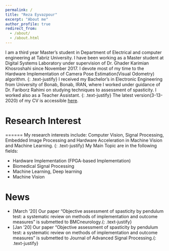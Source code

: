 ```yaml
---
permalink: /
title: "Reza Eyvazpour"
excerpt: "About me"
author_profile: true
redirect_from: 
  - /about/
  - /about.html
---
```




I am a third year Master’s student in Department of Electrical and computer engineering at Tabriz University. I have been working as a Master student at Digital Systems Laboratory under supervision of Dr. Ghader Karimian Khosroshahi since November 2017. I devote most of my time to the Hardware Implementation of Camera Pose Estimation(Visual Odometry) algorithm.
{: .text-justify}
I received my Bachelor’s in Electronic Engineering from University of Bonab, Bonab, IRAN, where I worked under guidance of Dr. Fariborz Rahimi on studying techniques to assessment of spasticity. I worked also as a Teacher Assistant.
{: .text-justify}
The latest version(3-13-2020) of my CV is accessible [here](http://RezaEyvazpour.github.io/files/cv.pdf).
# Research Interest
======
My research interests include: Computer Vision, Signal Processing, Embedded Image Processing and Hardware Acceleration in Machine Vision and Machine Learning.
{: .text-justify}
My Main Topic are in the following fields:
* Hardware Implementation (FPGA-based Implementation) 
* Biomedical Signal Processing 
* Machine Learning, Deep learning  
* Machine Vision

News
======
* [March ’20] Our paper “Objective assessment of spasticity by pendulum test: a systematic review on methods of implementation
and outcome measures” is submetted to BMCneurology.{: .text-justify}
* [Jan ’20] Our paper “Objective assessment of spasticity by pendulum test: a systematic review on methods of implementation
and outcome measures” is submetted to Journal of Advanced Signal Processing.{: .text-justify}


  
  
